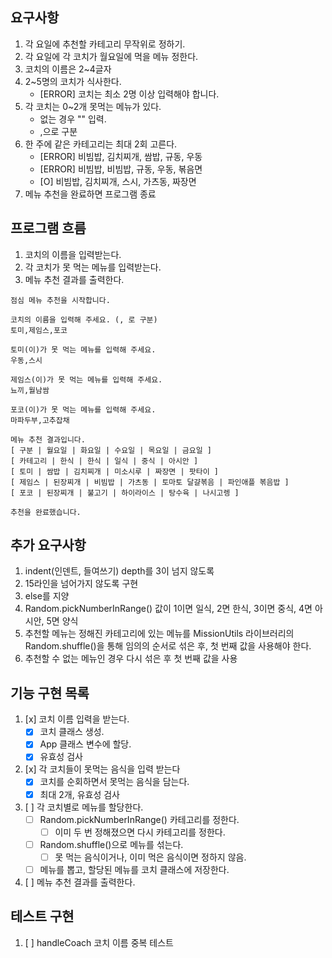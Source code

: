 ## 요구사항

1. 각 요일에 추천할 카테고리 무작위로 정하기.
2. 각 요일에 각 코치가 월요일에 먹을 메뉴 정한다.
3. 코치의 이름은 2~4글자
4. 2~5명의 코치가 식사한다.
   - [ERROR] 코치는 최소 2명 이상 입력해야 합니다.
5. 각 코치는 0~2개 못먹는 메뉴가 있다.
   - 없는 경우 "" 입력.
   - ,으로 구분
6. 한 주에 같은 카테고리는 최대 2회 고른다.
   - [ERROR] 비빔밥, 김치찌개, 쌈밥, 규동, 우동
   - [ERROR] 비빔밥, 비빔밥, 규동, 우동, 볶음면
   - [O] 비빔밥, 김치찌개, 스시, 가츠동, 짜장면
7. 메뉴 추천을 완료하면 프로그램 종료

## 프로그램 흐름

1. 코치의 이름을 입력받는다.
2. 각 코치가 못 먹는 메뉴를 입력받는다.
3. 메뉴 추천 결과를 출력한다.

```
점심 메뉴 추천을 시작합니다.

코치의 이름을 입력해 주세요. (, 로 구분)
토미,제임스,포코

토미(이)가 못 먹는 메뉴를 입력해 주세요.
우동,스시

제임스(이)가 못 먹는 메뉴를 입력해 주세요.
뇨끼,월남쌈

포코(이)가 못 먹는 메뉴를 입력해 주세요.
마파두부,고추잡채

메뉴 추천 결과입니다.
[ 구분 | 월요일 | 화요일 | 수요일 | 목요일 | 금요일 ]
[ 카테고리 | 한식 | 한식 | 일식 | 중식 | 아시안 ]
[ 토미 | 쌈밥 | 김치찌개 | 미소시루 | 짜장면 | 팟타이 ]
[ 제임스 | 된장찌개 | 비빔밥 | 가츠동 | 토마토 달걀볶음 | 파인애플 볶음밥 ]
[ 포코 | 된장찌개 | 불고기 | 하이라이스 | 탕수육 | 나시고렝 ]

추천을 완료했습니다.
```

## 추가 요구사항

1. indent(인덴트, 들여쓰기) depth를 3이 넘지 않도록
2. 15라인을 넘어가지 않도록 구현
3. else를 지양
4. Random.pickNumberInRange() 값이 1이면 일식, 2면 한식, 3이면 중식, 4면 아시안, 5면 양식
5. 추천할 메뉴는 정해진 카테고리에 있는 메뉴를 MissionUtils 라이브러리의 Random.shuffle()을 통해 임의의 순서로 섞은 후, 첫 번째 값을 사용해야 한다.
6. 추천할 수 없는 메뉴인 경우 다시 섞은 후 첫 번째 값을 사용

## 기능 구현 목록

1. [x] 코치 이름 입력을 받는다.
   - [x] 코치 클래스 생성.
   - [x] App 클래스 변수에 할당.
   - [x] 유효성 검사
2. [x] 각 코치들이 못먹는 음식을 입력 받는다
   - [x] 코치를 순회하면서 못먹는 음식을 담는다.
   - [x] 최대 2개, 유효성 검사
3. [ ] 각 코치별로 메뉴를 할당한다.
   - [ ] Random.pickNumberInRange() 카테고리를 정한다.
     - [ ] 이미 두 번 정해졌으면 다시 카테고리를 정한다.
   - [ ] Random.shuffle()으로 메뉴를 섞는다.
     - [ ] 못 먹는 음식이거나, 이미 먹은 음식이면 정하지 않음.
   - [ ] 메뉴를 뽑고, 할당된 메뉴를 코치 클래스에 저장한다.
4. [ ] 메뉴 추천 결과를 출력한다.

## 테스트 구현

1. [ ] handleCoach 코치 이름 중복 테스트
